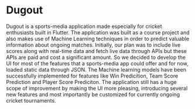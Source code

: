 # Dugout

Dugout is a sports-media application made especially for cricket enthusiasts built in Flutter. The application was built as a course project and also makes use of Machine Learning techniques in order to predict valuable information about ongoing matches. 
Initially, our plan was to include live scores along with real-time data and fetch live data through APIs but these APIs are paid and cost a significant amount. So we decided to develop the UI for most of the features that a sports-media app could offer and for now, loaded static data through JSON. 
The Machine learning models have been successfully implemented for features like Win Predicition, Team Score Prediction and Player Score Prediciton.
The application still has a huge scope of improvement by making the UI more pleasing, introducing several new features and most importantly be customized for currently ongoing cricket tournaments. 


